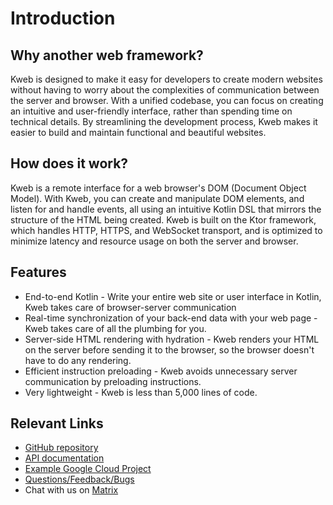 # Introduction

## Why another web framework?

Kweb is designed to make it easy for developers to create modern websites without having to worry about the complexities of communication between the server and browser. With a unified codebase, you can focus on creating an intuitive and user-friendly interface, rather than spending time on technical details. 
By streamlining the development process, Kweb makes it easier to build and maintain functional and beautiful websites.

## How does it work?

Kweb is a remote interface for a web browser's DOM (Document Object Model). With Kweb, you can create 
and manipulate DOM elements, and listen for and handle events, all using an intuitive Kotlin DSL that mirrors 
the structure of the HTML being created. Kweb is built on the Ktor framework, which handles HTTP, HTTPS, and 
WebSocket transport, and is optimized to minimize latency and resource usage on both the server and browser.

## Features

* End-to-end Kotlin - Write your entire web site or user interface in Kotlin, Kweb takes care of browser-server communication
* Real-time synchronization of your back-end data with your web page - Kweb takes care of all the plumbing for you.
* Server-side HTML rendering with hydration - Kweb renders your HTML on the server before sending it to the browser, so the browser doesn't have to do any rendering.
* Efficient instruction preloading - Kweb avoids unnecessary server communication by preloading instructions.
* Very lightweight - Kweb is less than 5,000 lines of code.

## Relevant Links

* [GitHub repository](https://github.com/kwebio/kweb-core)
* [API documentation](https://docs.kweb.io/api/)
* [Example Google Cloud Project](https://github.com/freenet/freenetorg-website/)
* [Questions/Feedback/Bugs](https://github.com/kwebio/kweb-core/issues)
* Chat with us on [Matrix](https://matrix.to/#/#kweb:matrix.org)
